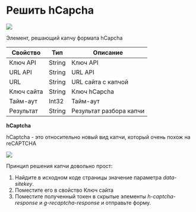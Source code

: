 # Решить hCapcha

![](<../../../.gitbook/assets/image (505).png>)

Элемент, решающий капчу формата hCapcha

| Свойство   | Тип    | Описание                |
| ---------- | ------ | ----------------------- |
| Ключ API   | String | Ключ API                |
| URL API    | String | URL API                 |
| URL        | String | URL сайта с капчой      |
| Ключ сайта | String | Ключ hCapcha            |
| Тайм-аут   | Int32  | Тайм-аут                |
| Результат  | String | Результат разбора капчи |



**hCaptcha**

hCaptcha - это относительно новый вид капчи, который очень похож на reCAPTCHA

![](<../../../.gitbook/assets/image (801).png>)

Принцип решения капчи довольно прост:

1. Найдите в исходном коде страницы значение параметра _data-sitekey_.
2. Поместите его в свойство Ключ сайта
3. Поместите полученный токен в скрытые элементы _h-captcha-response_ и _g-recaptcha-response_ и отправьте форму.
